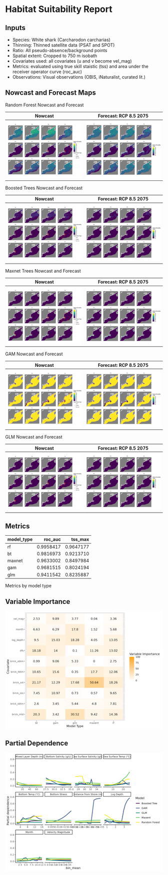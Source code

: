 Habitat Suitability Report
================

## Inputs

- Species: White shark (Carcharodon carcharias)
- Thinning: Thinned satellite data (PSAT and SPOT)
- Ratio: All pseudo-absence/background points
- Spatial extent: Cropped to 750 m isobath
- Covariates used: all covariates (u and v become vel_mag)
- Metrics: evaluated using true skill staistic (tss) and area under the
  receiver operator curve (roc_auc)
- Observations: Visual observations (OBIS, iNaturalist, curated lit.)

## Nowcast and Forecast Maps

Random Forest Nowcast and Forecast

| Nowcast | Forecast: RCP 8.5 2075 |
|:--:|:--:|
| ![](../../../../tidy_reports/versions/c11/120360/c11.120360.01_12_rf_compiled_casts.png) | ![](../../../../tidy_reports/versions/c11/120364/c11.120364.01_12_rf_compiled_casts.png) |

Boosted Trees Nowcast and Forecast

| Nowcast | Forecast: RCP 8.5 2075 |
|:--:|:--:|
| ![](../../../../tidy_reports/versions/c11/120360/c11.120360.01_12_bt_compiled_casts.png) | ![](../../../../tidy_reports/versions/c11/120364/c11.120364.01_12_bt_compiled_casts.png) |

Maxnet Trees Nowcast and Forecast

| Nowcast | Forecast: RCP 8.5 2075 |
|:--:|:--:|
| ![](../../../../tidy_reports/versions/c11/120360/c11.120360.01_12_maxent_compiled_casts.png) | ![](../../../../tidy_reports/versions/c11/120364/c11.120364.01_12_maxent_compiled_casts.png) |

GAM Nowcast and Forecast

| Nowcast | Forecast: RCP 8.5 2075 |
|:--:|:--:|
| ![](../../../../tidy_reports/versions/c11/120360/c11.120360.01_12_gam_compiled_casts.png) | ![](../../../../tidy_reports/versions/c11/120364/c11.120364.01_12_gam_compiled_casts.png) |

GLM Nowcast and Forecast

| Nowcast | Forecast: RCP 8.5 2075 |
|:--:|:--:|
| ![](../../../../tidy_reports/versions/c11/120360/c11.120360.01_12_glm_compiled_casts.png) | ![](../../../../tidy_reports/versions/c11/120364/c11.120364.01_12_glm_compiled_casts.png) |

## Metrics

| model_type |   roc_auc |   tss_max |
|:-----------|----------:|----------:|
| rf         | 0.9958417 | 0.9647177 |
| bt         | 0.9816973 | 0.9213710 |
| maxnet     | 0.9633002 | 0.8497984 |
| gam        | 0.9681515 | 0.8024194 |
| glm        | 0.9411542 | 0.8235887 |

Metrics by model type

## Variable Importance

![](m11.12036_tidy_compiled_files/figure-gfm/variable_importance-1.png)

## Partial Dependence

![](m11.12036_tidy_compiled_files/figure-gfm/partial_dependence-1.png)
